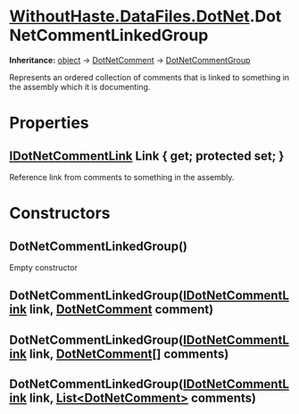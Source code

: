 # [WithoutHaste.DataFiles.DotNet](TableOfContents.WithoutHaste.DataFiles.DotNet.md).DotNetCommentLinkedGroup

**Inheritance:** [object](https://docs.microsoft.com/en-us/dotnet/api/system.object) → [DotNetComment](WithoutHaste.DataFiles.DotNet.DotNetComment.md) → [DotNetCommentGroup](WithoutHaste.DataFiles.DotNet.DotNetCommentGroup.md)  

Represents an ordered collection of comments that is linked to something in the assembly which it is documenting.  

# Properties

## [IDotNetCommentLink](WithoutHaste.DataFiles.DotNet.IDotNetCommentLink.md) Link { get; protected set; }

Reference link from comments to something in the assembly.  

# Constructors

## DotNetCommentLinkedGroup()

Empty constructor  

## DotNetCommentLinkedGroup([IDotNetCommentLink](WithoutHaste.DataFiles.DotNet.IDotNetCommentLink.md) link, [DotNetComment](WithoutHaste.DataFiles.DotNet.DotNetComment.md) comment)

## DotNetCommentLinkedGroup([IDotNetCommentLink](WithoutHaste.DataFiles.DotNet.IDotNetCommentLink.md) link, [DotNetComment[]](WithoutHaste.DataFiles.DotNet.DotNetComment.md) comments)

## DotNetCommentLinkedGroup([IDotNetCommentLink](WithoutHaste.DataFiles.DotNet.IDotNetCommentLink.md) link, [List&lt;DotNetComment&gt;](https://docs.microsoft.com/en-us/dotnet/api/system.collections.generic.list-1) comments)

